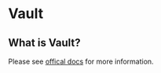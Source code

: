 # Vault

## What is Vault?

Please see [offical docs](https://docs.ansible.com/ansible/latest/user_guide/vault.html) for more
information.
